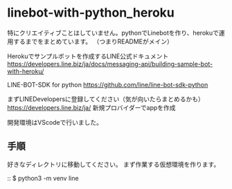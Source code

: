# linebot-with-python_heroku

特にクリエイティブことはしていません。pythonでLinebotを作り、herokuで運用するまでをまとめています。
（つまりREADMEがメイン）

Herokuでサンプルボットを作成するLINE公式ドキュメント
https://developers.line.biz/ja/docs/messaging-api/building-sample-bot-with-heroku/

LINE-BOT-SDK for python
https://github.com/line/line-bot-sdk-python

まずLINEDevelopersに登録してください（気が向いたらまとめるかも）
https://developers.line.biz/ja/
新規プロバイダーでappを作成

開発環境はVScodeで行いました。

手順
-----

好きなディレクトリに移動してください。
まず作業する仮想環境を作ります。

::
 $ python3 -m venv line



